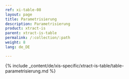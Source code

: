 ```yaml
---
ref: xi-table-08
layout: page
title: Parametrisierung
description: Parametrisierung
product: xtract-is
parent: xtract-is-table
permalink: /:collection/:path
weight: 8
lang: de_DE

---
```

{% include _content/de/xis-specific/xtract-is-table/table-parametrisierung.md  %}